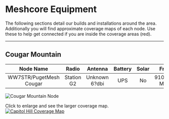 # Meshcore Equipment
The following sections detail our builds and installations around the area. Additionally you will find approximate coverage maps of each node. Use these to help get connected if you are inside the coverage areas (red).

---
## Cougar Mountain 

Node Name | Radio | Antenna | Battery | Solar | Freq | BW | SF | CR
:---: | :---: | :---: | :---: | :---: | :---: | :---: | :---: | :---: 
WW7STR/PugetMesh Cougar | Station G2 | Unknown 6?dbi | UPS | No | 910.525 MHz | 250 kHz | 11 | 5


![Cougar Mountain Node](/media/meshcore/PugetMesh_CougarMountainNode.jpg)

Click to enlarge and see the larger coverage map.
[![Capitol Hill Coverage Map](/media/meshcore/PugetMesh_CougarMountainCoverage.png)](https://www.heywhatsthat.com/?view=BSNMM8XB)


